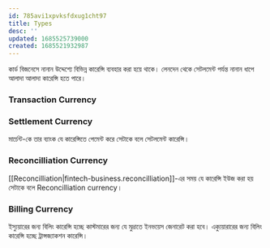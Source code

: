 ```yaml
---
id: 785avi1xpvksfdxug1cht97
title: Types
desc: ''
updated: 1685525739000
created: 1685521932987
---
```

কার্ড বিজনেসে নানান উদ্দেশ্যে বিভিন্ন কারেন্সি ব্যবহার করা হয়ে থাকে। লেনদেন থেকে সেটলমেন্ট পর্যন্ত নানান ধাপে আলাদা আলাদা কারেন্সি হতে পারে।

### Transaction Currency




### Settlement Currency
মার্চেন্ট-কে তার ব্যাংক যে কারেন্সিতে পেমেন্ট করে সেটাকে বলে সেটলমেন্ট কারেন্সি।

### Reconcilliation Currency
[[Reconcilliation|fintech-business.reconcilliation]]-এর সময় যে কারেন্সি ইউজ করা হয় সেটাকে বলে Reconcilliation currency।

### Billing Currency
ইস্যুয়ারের জন্য বিলিং কারেন্সি হচ্ছে কাস্টমারের জন্য যে মুদ্রাতে ইনভয়েস জেনারেট করা হবে। এক্যুয়ারারের জন্য বিলিং কারেন্সি হচ্ছে ট্রান্সজ্যাকশন কারেন্সি।
